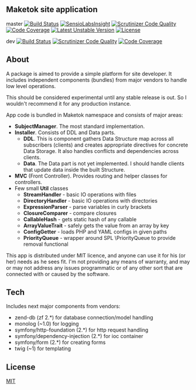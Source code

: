 Maketok site application
------------------------

master
[![Build Status](https://travis-ci.org/SlayerBirden/site.svg?branch=master)](https://travis-ci.org/SlayerBirden/site)
[![SensioLabsInsight](https://insight.sensiolabs.com/projects/4edbf1c9-a4ff-4e8f-868f-05a22af434d8/mini.png)](https://insight.sensiolabs.com/projects/4edbf1c9-a4ff-4e8f-868f-05a22af434d8)
[![Scrutinizer Code Quality](https://scrutinizer-ci.com/g/SlayerBirden/site/badges/quality-score.png?b=master)](https://scrutinizer-ci.com/g/SlayerBirden/site/?branch=master)
[![Code Coverage](https://scrutinizer-ci.com/g/SlayerBirden/site/badges/coverage.png?b=master)](https://scrutinizer-ci.com/g/SlayerBirden/site/?branch=master)
[![Latest Unstable Version](https://poser.pugx.org/maketok/site/v/unstable.svg)](https://packagist.org/packages/maketok/site) 
[![License](https://poser.pugx.org/maketok/site/license.svg)](https://packagist.org/packages/maketok/site)

dev
[![Build Status](https://travis-ci.org/SlayerBirden/site.svg?branch=dev)](https://travis-ci.org/SlayerBirden/site)
[![Scrutinizer Code Quality](https://scrutinizer-ci.com/g/SlayerBirden/site/badges/quality-score.png?b=dev)](https://scrutinizer-ci.com/g/SlayerBirden/site/?branch=dev)
[![Code Coverage](https://scrutinizer-ci.com/g/SlayerBirden/site/badges/coverage.png?b=dev)](https://scrutinizer-ci.com/g/SlayerBirden/site/?branch=dev)

About
-----

A package is aimed to provide a simple platform for site developer.
It includes independent components (bundles) from major vendors to handle low level operations.

This should be considered experimental until any stable release is out. So I wouldn't recommend it for any production instance.

App code is bundled in Maketok namespace and consists of major areas:
- **SubjectManager**. The most standard implementation.
- **Installer**. Consists of DDL and Data parts.
    - **DDL**. This is component gathers Data Structure map across all subscribers (clients) and creates appropriate directives for concrete Data Storage. It also handles conflicts and dependencies across clients.
    - **Data**. The Data part is not yet implemented. I should handle clients that update data inside the built Structure.
- **MVC** (Front Controller). Provides routing and helper classes for controllers.
- Few small **Util** classes
    - **StreamHandler** - basic IO operations with files
    - **DirectoryHandler** - basic IO operations with directories
    - **ExpressionParser** - parse variables in curly brackets
    - **ClosureComparer** - compare closures
    - **CallableHash** - gets static hash of any callable
    - **ArrayValueTrait** - safely gets the value from an array by key
    - **ConfigGetter** - loads PHP and YAML configs in given paths
    - **PriorityQueue** - wrapper around SPL \PriorityQueue to provide removal functional

This app is distributed under MIT licence, and anyone can use it for his (or her) needs as he sees fit. I'm not providing any means of warranty, and may or may not address any issues programmatic or of any other sort that are connected with or caused by the software.

Tech
----

Includes next major components from vendors:
- zend-db (zf 2.*) for database connection/model handling
- monolog (~1.0) for logging
- symfony/http-foundation (2.*) for http request handling
- symfony/dependency-injection (2.*) for ioc container
- symfony/form (2.*) for creating forms
- twig (~1) for templating


License
-------

[MIT](http://opensource.org/licenses/MIT)
